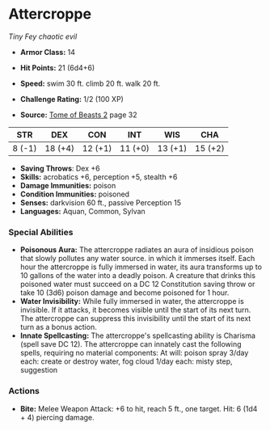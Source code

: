 # Attercroppe

*Tiny* *Fey* *chaotic evil*

- **Armor Class:** 14
- **Hit Points:** 21 (6d4+6)
- **Speed:** swim 30 ft. climb 20 ft. walk 20 ft.

- **Challenge Rating:** 1/2 (100 XP)
- **Source:** [Tome of Beasts 2](https://koboldpress.com/kpstore/product/tome-of-beasts-2-for-5th-edition) page 32

| STR | DEX | CON | INT | WIS | CHA |
| --- | --- | --- | --- | --- | --- |
| 8 (-1) | 18 (+4) | 12 (+1) | 11 (+0) | 13 (+1) | 15 (+2) |

- **Saving Throws**: Dex +6
- **Skills:** acrobatics +6, perception +5, stealth +6
- **Damage Immunities:** poison
- **Condition Immunities:** poisoned
- **Senses:** darkvision 60 ft., passive Perception 15
- **Languages:** Aquan, Common, Sylvan

### Special Abilities

- **Poisonous Aura:** The attercroppe radiates an aura of insidious poison that slowly pollutes any water source. in which it immerses itself. Each hour the attercroppe is fully immersed in water, its aura transforms up to 10 gallons of the water into a deadly poison. A creature that drinks this poisoned water must succeed on a DC 12 Constitution saving throw or take 10 (3d6) poison damage and become poisoned for 1 hour.
- **Water Invisibility:** While fully immersed in water, the attercroppe is invisible. If it attacks, it becomes visible until the start of its next turn. The attercroppe can suppress this invisibility until the start of its next turn as a bonus action.
- **Innate Spellcasting:** The attercroppe's spellcasting ability is Charisma (spell save DC 12). The attercroppe can innately cast the following spells, requiring no material components:
At will: poison spray
3/day each: create or destroy water, fog cloud
1/day each: misty step, suggestion

### Actions

- **Bite:** Melee Weapon Attack: +6 to hit, reach 5 ft., one target. Hit: 6 (1d4 + 4) piercing damage.


